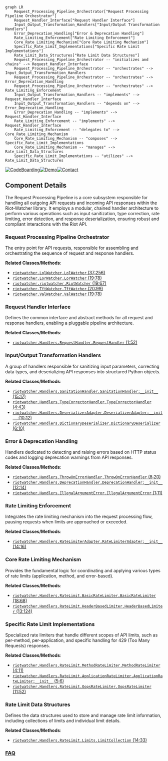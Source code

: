 ```mermaid
graph LR
    Request_Processing_Pipeline_Orchestrator["Request Processing Pipeline Orchestrator"]
    Request_Handler_Interface["Request Handler Interface"]
    Input_Output_Transformation_Handlers["Input/Output Transformation Handlers"]
    Error_Deprecation_Handling["Error & Deprecation Handling"]
    Rate_Limiting_Enforcement["Rate Limiting Enforcement"]
    Core_Rate_Limiting_Mechanism["Core Rate Limiting Mechanism"]
    Specific_Rate_Limit_Implementations["Specific Rate Limit Implementations"]
    Rate_Limit_Data_Structures["Rate Limit Data Structures"]
    Request_Processing_Pipeline_Orchestrator -- "initializes and chains" --> Request_Handler_Interface
    Request_Processing_Pipeline_Orchestrator -- "orchestrates" --> Input_Output_Transformation_Handlers
    Request_Processing_Pipeline_Orchestrator -- "orchestrates" --> Error_Deprecation_Handling
    Request_Processing_Pipeline_Orchestrator -- "orchestrates" --> Rate_Limiting_Enforcement
    Input_Output_Transformation_Handlers -- "implements" --> Request_Handler_Interface
    Input_Output_Transformation_Handlers -- "depends on" --> Error_Deprecation_Handling
    Error_Deprecation_Handling -- "implements" --> Request_Handler_Interface
    Rate_Limiting_Enforcement -- "implements" --> Request_Handler_Interface
    Rate_Limiting_Enforcement -- "delegates to" --> Core_Rate_Limiting_Mechanism
    Core_Rate_Limiting_Mechanism -- "composes" --> Specific_Rate_Limit_Implementations
    Core_Rate_Limiting_Mechanism -- "manages" --> Rate_Limit_Data_Structures
    Specific_Rate_Limit_Implementations -- "utilizes" --> Rate_Limit_Data_Structures
```
[![CodeBoarding](https://img.shields.io/badge/Generated%20by-CodeBoarding-9cf?style=flat-square)](https://github.com/CodeBoarding/CodeBoarding)[![Demo](https://img.shields.io/badge/Try%20our-Demo-blue?style=flat-square)](https://www.codeboarding.org/demo)[![Contact](https://img.shields.io/badge/Contact%20us%20-%20contact@codeboarding.org-lightgrey?style=flat-square)](mailto:contact@codeboarding.org)

## Component Details

The Request Processing Pipeline is a core subsystem responsible for handling all outgoing API requests and incoming API responses within the Riot-Watcher library. It employs a modular, chained handler architecture to perform various operations such as input sanitization, type correction, rate limiting, error detection, and response deserialization, ensuring robust and compliant interactions with the Riot API.

### Request Processing Pipeline Orchestrator
The entry point for API requests, responsible for assembling and orchestrating the sequence of request and response handlers.


**Related Classes/Methods**:

- <a href="https://github.com/pseudonym117/Riot-Watcher/blob/master/src/riotwatcher/LolWatcher.py#L37-L256" target="_blank" rel="noopener noreferrer">`riotwatcher.LolWatcher.LolWatcher` (37:256)</a>
- <a href="https://github.com/pseudonym117/Riot-Watcher/blob/master/src/riotwatcher/LorWatcher.py#L19-L78" target="_blank" rel="noopener noreferrer">`riotwatcher.LorWatcher.LorWatcher` (19:78)</a>
- <a href="https://github.com/pseudonym117/Riot-Watcher/blob/master/src/riotwatcher/riotwatcher.py#L19-L67" target="_blank" rel="noopener noreferrer">`riotwatcher.riotwatcher.RiotWatcher` (19:67)</a>
- <a href="https://github.com/pseudonym117/Riot-Watcher/blob/master/src/riotwatcher/TftWatcher.py#L20-L99" target="_blank" rel="noopener noreferrer">`riotwatcher.TftWatcher.TftWatcher` (20:99)</a>
- <a href="https://github.com/pseudonym117/Riot-Watcher/blob/master/src/riotwatcher/ValWatcher.py#L19-L78" target="_blank" rel="noopener noreferrer">`riotwatcher.ValWatcher.ValWatcher` (19:78)</a>


### Request Handler Interface
Defines the common interface and abstract methods for all request and response handlers, enabling a pluggable pipeline architecture.


**Related Classes/Methods**:

- <a href="https://github.com/pseudonym117/Riot-Watcher/blob/master/src/riotwatcher/Handlers/RequestHandler.py#L1-L52" target="_blank" rel="noopener noreferrer">`riotwatcher.Handlers.RequestHandler.RequestHandler` (1:52)</a>


### Input/Output Transformation Handlers
A group of handlers responsible for sanitizing input parameters, correcting data types, and deserializing API responses into structured Python objects.


**Related Classes/Methods**:

- <a href="https://github.com/pseudonym117/Riot-Watcher/blob/master/src/riotwatcher/Handlers/SanitationHandler.py#L15-L17" target="_blank" rel="noopener noreferrer">`riotwatcher.Handlers.SanitationHandler.SanitationHandler:__init__` (15:17)</a>
- <a href="https://github.com/pseudonym117/Riot-Watcher/blob/master/src/riotwatcher/Handlers/TypeCorrectorHandler.py#L4-L43" target="_blank" rel="noopener noreferrer">`riotwatcher.Handlers.TypeCorrectorHandler.TypeCorrectorHandler` (4:43)</a>
- <a href="https://github.com/pseudonym117/Riot-Watcher/blob/master/src/riotwatcher/Handlers/DeserializerAdapter.py#L10-L12" target="_blank" rel="noopener noreferrer">`riotwatcher.Handlers.DeserializerAdapter.DeserializerAdapter:__init__` (10:12)</a>
- <a href="https://github.com/pseudonym117/Riot-Watcher/blob/master/src/riotwatcher/Handlers/DictionaryDeserializer.py#L6-L10" target="_blank" rel="noopener noreferrer">`riotwatcher.Handlers.DictionaryDeserializer.DictionaryDeserializer` (6:10)</a>


### Error & Deprecation Handling
Handlers dedicated to detecting and raising errors based on HTTP status codes and logging deprecation warnings from API responses.


**Related Classes/Methods**:

- <a href="https://github.com/pseudonym117/Riot-Watcher/blob/master/src/riotwatcher/Handlers/ThrowOnErrorHandler.py#L8-L20" target="_blank" rel="noopener noreferrer">`riotwatcher.Handlers.ThrowOnErrorHandler.ThrowOnErrorHandler` (8:20)</a>
- <a href="https://github.com/pseudonym117/Riot-Watcher/blob/master/src/riotwatcher/Handlers/DeprecationHandler.py#L12-L14" target="_blank" rel="noopener noreferrer">`riotwatcher.Handlers.DeprecationHandler.DeprecationHandler:__init__` (12:14)</a>
- <a href="https://github.com/pseudonym117/Riot-Watcher/blob/master/src/riotwatcher/Handlers/IllegalArgumentError.py#L1-L11" target="_blank" rel="noopener noreferrer">`riotwatcher.Handlers.IllegalArgumentError.IllegalArgumentError` (1:11)</a>


### Rate Limiting Enforcement
Integrates the rate limiting mechanism into the request processing flow, pausing requests when limits are approached or exceeded.


**Related Classes/Methods**:

- <a href="https://github.com/pseudonym117/Riot-Watcher/blob/master/src/riotwatcher/Handlers/RateLimiterAdapter.py#L14-L16" target="_blank" rel="noopener noreferrer">`riotwatcher.Handlers.RateLimiterAdapter.RateLimiterAdapter:__init__` (14:16)</a>


### Core Rate Limiting Mechanism
Provides the fundamental logic for coordinating and applying various types of rate limits (application, method, and error-based).


**Related Classes/Methods**:

- <a href="https://github.com/pseudonym117/Riot-Watcher/blob/master/src/riotwatcher/Handlers/RateLimit/BasicRateLimiter.py#L18-L68" target="_blank" rel="noopener noreferrer">`riotwatcher.Handlers.RateLimit.BasicRateLimiter.BasicRateLimiter` (18:68)</a>
- <a href="https://github.com/pseudonym117/Riot-Watcher/blob/master/src/riotwatcher/Handlers/RateLimit/HeaderBasedLimiter.py#L13-L124" target="_blank" rel="noopener noreferrer">`riotwatcher.Handlers.RateLimit.HeaderBasedLimiter.HeaderBasedLimiter` (13:124)</a>


### Specific Rate Limit Implementations
Specialized rate limiters that handle different scopes of API limits, such as per-method, per-application, and specific handling for 429 (Too Many Requests) responses.


**Related Classes/Methods**:

- <a href="https://github.com/pseudonym117/Riot-Watcher/blob/master/src/riotwatcher/Handlers/RateLimit/MethodRateLimiter.py#L4-L11" target="_blank" rel="noopener noreferrer">`riotwatcher.Handlers.RateLimit.MethodRateLimiter.MethodRateLimiter` (4:11)</a>
- <a href="https://github.com/pseudonym117/Riot-Watcher/blob/master/src/riotwatcher/Handlers/RateLimit/ApplicationRateLimiter.py#L5-L6" target="_blank" rel="noopener noreferrer">`riotwatcher.Handlers.RateLimit.ApplicationRateLimiter.ApplicationRateLimiter:__init__` (5:6)</a>
- <a href="https://github.com/pseudonym117/Riot-Watcher/blob/master/src/riotwatcher/Handlers/RateLimit/OopsRateLimiter.py#L11-L52" target="_blank" rel="noopener noreferrer">`riotwatcher.Handlers.RateLimit.OopsRateLimiter.OopsRateLimiter` (11:52)</a>


### Rate Limit Data Structures
Defines the data structures used to store and manage rate limit information, including collections of limits and individual limit details.


**Related Classes/Methods**:

- <a href="https://github.com/pseudonym117/Riot-Watcher/blob/master/src/riotwatcher/Handlers/RateLimit/Limits.py#L14-L33" target="_blank" rel="noopener noreferrer">`riotwatcher.Handlers.RateLimit.Limits.LimitCollection` (14:33)</a>




### [FAQ](https://github.com/CodeBoarding/GeneratedOnBoardings/tree/main?tab=readme-ov-file#faq)